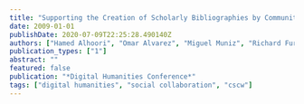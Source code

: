 ```yaml
---
title: "Supporting the Creation of Scholarly Bibliographies by Communities through Social Collaboration"
date: 2009-01-01
publishDate: 2020-07-09T22:25:28.490140Z
authors: ["Hamed Alhoori", "Omar Alvarez", "Miguel Muniz", "Richard Furuta", "Eduardo Urbina"]
publication_types: ["1"]
abstract: ""
featured: false
publication: "*Digital Humanities Conference*"
tags: ["digital humanities", "social collaboration", "cscw"]
---
```


